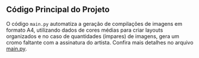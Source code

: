 ## Código Principal do Projeto

O código `main.py` automatiza a geração de compilações de imagens em formato A4, utilizando dados de cores médias para criar layouts organizados e no caso de quantidades (ímpares) de imagens, gera um cromo faltante com a assinatura do artista. Confira mais detalhes no arquivo [main.py](./code/main.py).

